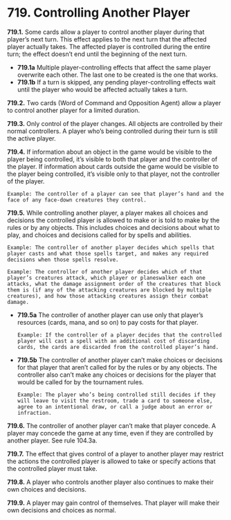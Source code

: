 # **719.** Controlling Another Player

**719.1.** Some cards allow a player to control another player during that player’s next turn. This effect applies to the next turn that the affected player actually takes. The affected player is controlled during the entire turn; the effect doesn’t end until the beginning of the next turn.
+ **719.1a** Multiple player-controlling effects that affect the same player overwrite each other. The last one to be created is the one that works.
+ **719.1b** If a turn is skipped, any pending player-controlling effects wait until the player who would be affected actually takes a turn.

**719.2.** Two cards (Word of Command and Opposition Agent) allow a player to control another player for a limited duration.

**719.3.** Only control of the player changes. All objects are controlled by their normal controllers. A player who’s being controlled during their turn is still the active player.

**719.4.** If information about an object in the game would be visible to the player being controlled, it’s visible to both that player and the controller of the player. If information about cards outside the game would be visible to the player being controlled, it’s visible only to that player, not the controller of the player.

    Example: The controller of a player can see that player’s hand and the face of any face-down creatures they control.

**719.5.** While controlling another player, a player makes all choices and decisions the controlled player is allowed to make or is told to make by the rules or by any objects. This includes choices and decisions about what to play, and choices and decisions called for by spells and abilities.

    Example: The controller of another player decides which spells that player casts and what those spells target, and makes any required decisions when those spells resolve.

    Example: The controller of another player decides which of that player’s creatures attack, which player or planeswalker each one attacks, what the damage assignment order of the creatures that block them is (if any of the attacking creatures are blocked by multiple creatures), and how those attacking creatures assign their combat damage.
+ **719.5a** The controller of another player can use only that player’s resources (cards, mana, and so on) to pay costs for that player.

      Example: If the controller of a player decides that the controlled player will cast a spell with an additional cost of discarding cards, the cards are discarded from the controlled player’s hand.
+ **719.5b** The controller of another player can’t make choices or decisions for that player that aren’t called for by the rules or by any objects. The controller also can’t make any choices or decisions for the player that would be called for by the tournament rules.

      Example: The player who’s being controlled still decides if they will leave to visit the restroom, trade a card to someone else, agree to an intentional draw, or call a judge about an error or infraction.

**719.6.** The controller of another player can’t make that player concede. A player may concede the game at any time, even if they are controlled by another player. See rule 104.3a.

**719.7.** The effect that gives control of a player to another player may restrict the actions the controlled player is allowed to take or specify actions that the controlled player must take.

**719.8.** A player who controls another player also continues to make their own choices and decisions.

**719.9.** A player may gain control of themselves. That player will make their own decisions and choices as normal.
